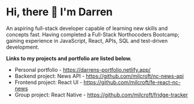 # Hi, there 👋 I'm Darren
An aspiring full-stack developer capable of learning new skills and concepts fast. Having completed a Full-Stack Northocoders Bootcamp; gaining experience in JavaScript, React, APIs, SQL and test-driven development.

**Links to my projects and portfolio are listed below.**
- Personal portfolio - https://darrens-portfolio.netlify.app/
- Backend project: News API - https://github.com/milcroft/nc-news-api
- Frontend project: React UI - https://github.com/milcroft/fe-react-nc-news
- Group project: React Native - https://github.com/milcroft/fridge-tracker
